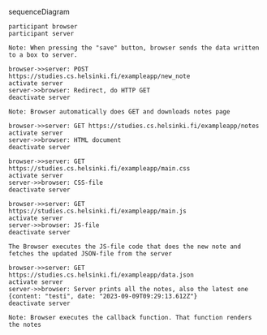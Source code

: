 sequenceDiagram

    participant browser
    participant server

    Note: When pressing the "save" button, browser sends the data written to a box to server.

    browser->>server: POST https://studies.cs.helsinki.fi/exampleapp/new_note
    activate server
    server->>browser: Redirect, do HTTP GET
    deactivate server

    Note: Browser automatically does GET and downloads notes page

    browser->>server: GET https://studies.cs.helsinki.fi/exampleapp/notes
    activate server
    server->>browser: HTML document
    deactivate server

    browser->>server: GET https://studies.cs.helsinki.fi/exampleapp/main.css
    activate server
    server->>browser: CSS-file
    deactivate server

    browser->>server: GET https://studies.cs.helsinki.fi/exampleapp/main.js
    activate server
    server->>browser: JS-file
    deactivate server

    The Browser executes the JS-file code that does the new note and fetches the updated JSON-file from the server

    browser->>server: GET https://studies.cs.helsinki.fi/exampleapp/data.json
    activate server
    server->>browser: Server prints all the notes, also the latest one {content: "testi", date: "2023-09-09T09:29:13.612Z"}
    deactivate server    

    Note: Browser executes the callback function. That function renders the notes
